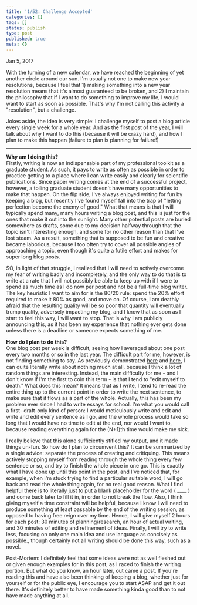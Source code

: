 ```yaml
---
title: '1/52: Challenge Accepted'
categories: []
tags: []
status: publish
type: post
published: true
meta: {}
---
```


Jan 5, 2017

With the turning of a new calendar, we have reached the beginning of yet
another circle around our sun. I'm usually not one to make new year
resolutions, because I feel that 1) making something into a new year
resolution means that it's almost guaranteed to be broken, and 2) I maintain
the philosophy that if I want to do something to improve my life, I would want
to start as soon as possible. That's why I'm not calling this activity a
"resolution", but a challenge.

Jokes aside, the idea is very simple: I challenge myself to post a blog
article every single week for a whole year. And as the first post of the year,
I will talk about why I want to do this (because it will be crazy hard), and
how I plan to make this happen (failure to plan is planning for failure!)

* * *

**Why am I doing this?**  
Firstly, writing is now an indispensable part of my professional toolkit as a
graduate student. As such, it pays to write as often as possible in order to
practice getting to a place where I can write easily and clearly for
scientific publications. Since paper writing comes at the end of a successful
project, however, a toiling graduate student doesn't have many opportunities
to make that happen. On the flip side, I've always enjoyed writing for fun by
keeping a blog, but recently I've found myself fall into the trap of "letting
perfection become the enemy of good." What that means is that I will typically
spend many, many hours writing a blog post, and this is just for the ones that
make it out into the sunlight. Many other potential posts are buried somewhere
as drafts, some due to my decision halfway through that the topic isn't
interesting enough, and some for no other reason than that I've lost steam. As
a result, something that is supposed to be fun and creative became laborious,
because I too often try to cover all possible angles of approaching a topic,
even though it's quite a futile effort and makes for super long blog posts.

SO, in light of that struggle, I realized that I will need to actively
overcome my fear of writing badly and incompletely, and the only way to do
that is to write at a rate that I will not possibly be able to keep up with if
I were to spend as much time as I do now per post and not be a full-time blog
writer. The key heuristic I want to aim for is the 80/20 rule: spend the 20%
effort required to make it 80% as good, and move on. Of course, I am deathly
afraid that the resulting quality will be so poor that quantity will
eventually trump quality, adversely impacting my blog, and I know that as soon
as I start to feel this way, I will want to stop. That is why I am publicly
announcing this, as it has been my experience that nothing ever gets done
unless there is a deadline or someone expects something of me.

**How do I plan to do this?**  
One blog post per week is difficult, seeing how I averaged about one post
every two months or so in the last year. The difficult part for me, however,
is not finding something to say. As previously demonstrated
[here](http://www.rdgao.com/blog/2016/5/10/on-doing-nothing-at-the-dentists)
and [here](http://www.rdgao.com/blog/2015/7/2/redesigning-the-tp), I can quite
literally write about nothing much at all, because I think a lot of random
things are interesting. Instead, the main difficulty for me - and I don't know
if I'm the first to coin this term - is that I tend to "edit myself to death."
What does this mean? It means that as I write, I tend to re-read the entire
thing up to the current point in order to write the next sentence, to make
sure that it flows as a part of the whole. Actually, this has been my problem
ever since I had to write essays for school. I'm what you would call a first-
draft-only kind of person: I would meticulously write and edit and write and
edit every sentence as I go, and the whole process would take so long that I
would have no time to edit at the end, nor would I want to, because reading
everything again for the (N+1)th time would make me sick.

I really believe that this alone sufficiently stifled my output, and it made
things un-fun. So how do I plan to circumvent this? It can be summarized by a
single advice: separate the process of creating and critiquing. This means
actively stopping myself from reading through the whole thing every few
sentence or so, and try to finish the whole piece in one go. This is exactly
what I have done up until this point in the post, and I've noticed that, for
example, when I'm stuck trying to find a particular suitable word, I will go
back and read the whole thing again, for no real good reason. What I find
helpful there is to literally just to put a blank placeholder for the word (
____ ) and come back later to fill it in, in order to not break the flow.
Also, I think giving myself a time constraint will be helpful, because I know
I will need to produce something at least passable by the end of the writing
session, as opposed to having free reign over my time. Hence, I will give
myself 2 hours for each post: 30 minutes of planning/research, an hour of
actual writing, and 30 minutes of editing and refinement of ideas. Finally, I
will try to write less, focusing on only one main idea and use language as
concisely as possible., though certainly not all writing should be done this
way, such as a novel.

Post-Mortem: I definitely feel that some ideas were not as well fleshed out or
given enough examples for in this post, as I raced to finish the writing
portion. But what do you know, an hour later, out came a post. If you're
reading this and have also been thinking of keeping a blog, whether just for
yourself or for the public eye, I encourage you to start ASAP and get it out
there. It's definitely better to have made something kinda good than to not
have made anything at all.

